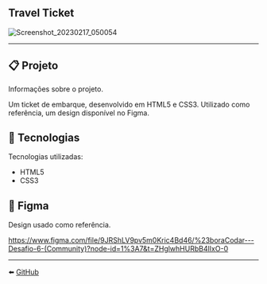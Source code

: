 ## Travel Ticket

![Screenshot_20230217_050054](https://user-images.githubusercontent.com/125379114/219791942-97b1e7ec-149c-4adc-bc49-2c36ae0f870c.png)

---

## 📋 Projeto

Informações sobre o projeto.

Um ticket de embarque, desenvolvido em HTML5 e CSS3. Utilizado como referência, um design disponível no Figma.


## 🚀 Tecnologias

Tecnologias utilizadas:

- HTML5
- CSS3

## 🔗 Figma

Design usado como referência.

https://www.figma.com/file/9JRShLV9pv5m0Kric4Bd46/%23boraCodar---Desafio-6-(Community)?node-id=1%3A7&t=ZHglwhHURbB4lIxO-0

---

⬅️ [GitHub](https://github.com/lsgustavo) 
